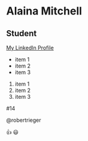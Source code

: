 # Alaina Mitchell

## Student

[My LinkedIn Profile](https://www.linkedin.com/in/alaina-mitchell/)

* item 1
* item 2
* item 3

1. item 1
2. item 2
3. item 3

#14

@robertrieger

👍 😃
